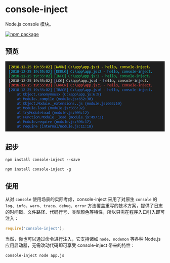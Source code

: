 # console-inject
Node.js console 模块。

[![npm package](https://nodei.co/npm/console-inject.png?downloads=true&downloadRank=true&stars=true)](https://www.npmjs.com/package/console-inject)

## 预览
![console-inject](https://github.com/adamearthhuang/console-inject/blob/master/console-inject.png)

## 起步
```
npm install console-inject --save
```

```
npm install console-inject -g
```

## 使用
从对 `console` 使用场景的实际考虑，console-inject 采用了对原生 `console` 的 `log`、`info`、`warn`、`trace`、`debug`、`error` 方法覆盖重写的技术方案，提供了日志的时间戳、文件路径、代码行号、类型颜色等特性，所以只需在程序入口引入即可注入：

```javascript
require('console-inject');
```

当然，你也可以通过命令进行注入，它支持诸如 `node`、`nodemon` 等各种 Node.js 应用启动器，无需改动代码即可享受 console-inject 带来的特性：

```
console-inject node app.js
```
